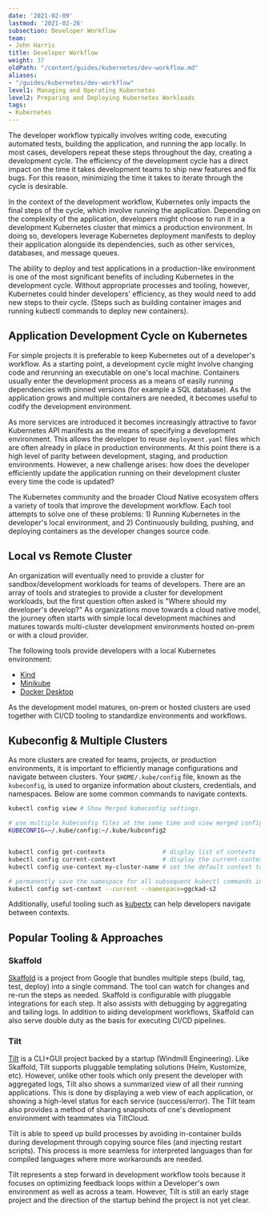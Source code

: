 ```yaml
---
date: '2021-02-09'
lastmod: '2021-02-26'
subsection: Developer Workflow
team:
- John Harris
title: Developer Workflow
weight: 37
oldPath: "/content/guides/kubernetes/dev-workflow.md"
aliases:
- "/guides/kubernetes/dev-workflow"
level1: Managing and Operating Kubernetes
level2: Preparing and Deploying Kubernetes Workloads
tags:
- Kubernetes
---
```


The developer workflow typically involves writing code, executing automated
tests, building the application, and running the app locally. In most cases,
developers repeat these steps throughout the day, creating a development cycle.
The efficiency of the development cycle has a direct impact on the time it takes
development teams to ship new features and fix bugs. For this reason, minimizing
the time it takes to iterate through the cycle is desirable.

In the context of the development workflow, Kubernetes only impacts the final
steps of the cycle, which involve running the application. Depending on the
complexity of the application, developers might choose to run it in a
development Kubernetes cluster that mimics a production environment. In doing
so, developers leverage Kubernetes deployment manifests to deploy their
application alongside its dependencies, such as other services, databases, and
message queues.

The ability to deploy and test applications in a production-like environment is
one of the most significant benefits of including Kubernetes in the development
cycle. Without appropriate processes and tooling, however, Kubernetes could
hinder developers' efficiency, as they would need to add new steps to their
cycle. (Steps such as building container images and running kubectl commands to
deploy new containers).

## Application Development Cycle on Kubernetes

For simple projects it is preferable to keep Kubernetes out of a developer's
workflow. As a starting point, a development cycle might involve changing code
and rerunning an executable on one's local machine. Containers usually enter the
development process as a means of easily running dependencies with pinned
versions (for example a SQL database). As the application grows and multiple
containers are needed, it becomes useful to codify the development environment.

As more services are introduced it becomes increasingly attractive to favor
Kubernetes API manifests as the means of specifying a development environment.
This allows the developer to reuse `deployment.yaml` files which are often
already in place in production environments. At this point there is a high level
of parity between development, staging, and production environments. However, a
new challenge arises: how does the developer efficiently update the application
running on their development cluster every time the code is updated?

The Kubernetes community and the broader Cloud Native ecosystem offers a variety
of tools that improve the development workflow. Each tool attempts to solve one
of these problems: 1) Running Kubernetes in the developer's local environment,
and 2) Continuously building, pushing, and deploying containers as the developer
changes source code.

## Local vs Remote Cluster

An organization will eventually need to provide a cluster for
sandbox/development workloads for teams of developers. There are an array of
tools and strategies to provide a cluster for development workloads, but the
first question often asked is "Where should my developer's develop?" As
organizations move towards a cloud native model, the journey often starts with
simple local development machines and matures towards multi-cluster development
environments hosted on-prem or with a cloud provider.

The following tools provide developers with a local Kubernetes environment:

- [Kind](https://kind.sigs.k8s.io/)
- [Minikube](https://kubernetes.io/docs/tasks/tools/install-minikube/)
- [Docker Desktop](https://www.docker.com/products/docker-desktop)

As the development model matures, on-prem or hosted clusters are used together
with CI/CD tooling to standardize environments and workflows.

## Kubeconfig & Multiple Clusters

As more clusters are created for teams, projects, or production environments, it
is important to efficiently manage configurations and navigate between clusters.
Your `$HOME/.kube/config` file, known as the `kubeconfig`, is used to organize
information about clusters, credentials, and namespaces. Below are some common
commands to navigate contexts.

```sh
kubectl config view # Show Merged kubeconfig settings.

# use multiple kubeconfig files at the same time and view merged config
KUBECONFIG=~/.kube/config:~/.kube/kubconfig2


kubectl config get-contexts                # display list of contexts
kubectl config current-context             # display the current-context
kubectl config use-context my-cluster-name # set the default context to my-cluster-name

# permanently save the namespace for all subsequent kubectl commands in that context.
kubectl config set-context --current --namespace=ggckad-s2
```

Additionally, useful tooling such as
[kubectx](https://github.com/ahmetb/kubectx) can help developers navigate
between contexts.

## Popular Tooling & Approaches

### Skaffold

[Skaffold](https://github.com/GoogleContainerTools/skaffold) is a project from Google that bundles multiple steps (build, tag, test, deploy) into a single command.
The tool can watch for changes and re-run the steps as needed.
Skaffold is configurable with pluggable integrations for each step.
It also assists with debugging by aggregating and tailing logs.
In addition to aiding development workflows, Skaffold can also serve double duty as the basis for executing CI/CD pipelines.

### Tilt

[Tilt](https://github.com/windmilleng/tilt) is a CLI+GUI project backed by a startup (Windmill Engineering).
Like Skaffold, Tilt supports pluggable templating solutions (Helm, Kustomize, etc).
However, unlike other tools which only present the developer with aggregated logs, Tilt also shows a summarized view of all their running applications.
This is done by displaying a web view of each application, or showing a high-level status for each service (success/error).
The Tilt team also provides a method of sharing snapshots of one's development environment with teammates via TiltCloud.

Tilt is able to speed up build processes by avoiding in-container builds during development through copying source files (and injecting restart scripts).
This process is more seamless for interpreted languages than for compiled languages where more workarounds are needed.

Tilt represents a step forward in development workflow tools because it focuses on optimizing feedback loops within a Developer's own environment as well as across a team.
However, Tilt is still an early stage project and the direction of the startup behind the project is not yet clear.